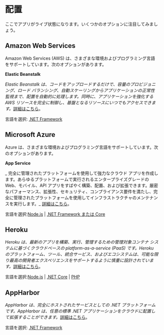 # 配置

ここでアプリがライブ状態になります。いくつかのオプションに注目してみましょう。

## Amazon Web Services

Amazon Web Services (AWS) は、さまざまな環境およびプログラミング言語をサポートしています。次のオプションがあります。

**Elastic Beanstalk**

_Elastic Beanstalk は、コードをアップロードするだけで、容量のプロビジョニング、ロード バランシング、自動スケーリングからアプリケーションの正常性監視まで、配置を自動的に処理します。同時に、アプリケーションを強化する AWS リソースを完全に制御し、基盤となるリソースにいつでもアクセスできます。_[詳細はこちら](https://aws.amazon.com/elasticbeanstalk/)。

言語を選択: [.NET Framework](deployment/aws/net)

## Microsoft Azure

Azure は、さまざまな環境およびプログラミング言語をサポートしています。次のオプションがあります。

**App Service**

_ 完全に管理されたプラットフォームを使用して強力なクラウド アプリを作成します。あらゆるプラットフォームで実行されるエンタープライズグレードの Web、モバイル、API アプリをすばやく構築、配置、および拡張できます。厳密なパフォーマンス、拡張性、セキュリティ、コンプライアンス要件を満たし、完全に管理されたプラットフォームを使用してインフラストラクチャのメンテナンスを実行します。_ [詳細はこちら](https://azure.microsoft.com/en-us/services/app-service/)。

言語を選択:[Node.js](deployment/azure/node) | [.NET Framework または Core](deployment/azure/net)

## Heroku

_Heroku は、最新のアプリを構築、実行、管理するための管理対象コンテナ システムに基づくクラウドベースの platform-as-a-service (PaaS) です。Heroku のプラットフォーム、ツール、統合サービス、およびエコシステムは、可能な限り最高の開発者エクスペリエンスをサポートするように慎重に設計されています。_[詳細はこちら](https://devcenter.heroku.com/articles/git)。

言語を選択:[Node.js](deployment/heroku/nodejs) | [.NET Core](deployment/heroku/netcore) | [PHP](deployment/heroku/php)

## AppHarbor

_AppHarbor は、完全にホストされたサービスとしての .NET プラットフォームです。AppHarbor は、任意の標準 .NET アプリケーションをクラウドに配置して拡張することができます。_[詳細はこちら](https://appharbor.com/)。

言語を選択: [.NET Framework](https://forge.autodesk.com/blog/deploying-forge-aspnet-samples-appharbor)

